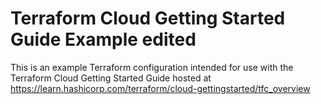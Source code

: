 # Terraform Cloud Getting Started Guide Example edited

This is an example Terraform configuration intended for use with the Terraform Cloud Getting Started Guide hosted at https://learn.hashicorp.com/terraform/cloud-gettingstarted/tfc_overview
